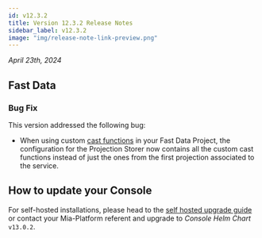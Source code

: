 ```yaml
---
id: v12.3.2
title: Version 12.3.2 Release Notes
sidebar_label: v12.3.2
image: "img/release-note-link-preview.png"
---
```


_April 23th, 2024_

## Fast Data

### Bug Fix

This version addressed the following bug:  
* When using custom [cast functions](/docs/12.x.x/fast_data/configuration/projection_storer#cast-functions-and-additional-cast-functions) in your Fast Data Project, the configuration for the Projection Storer now contains all the custom cast functions instead of just the ones from the first projection associated to the service.

## How to update your Console

For self-hosted installations, please head to the [self hosted upgrade guide](/docs/12.x.x/infrastructure/self-hosted/installation-chart/how-to-upgrade#v12---version-upgrades) or contact your Mia-Platform referent and upgrade to _Console Helm Chart_ `v13.0.2`.
